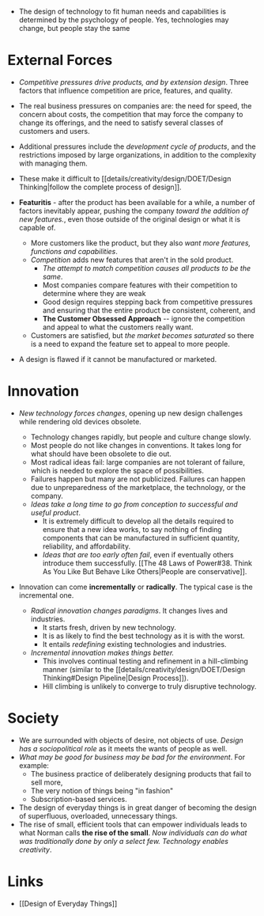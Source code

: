 * The design of technology to fit human needs and capabilities is determined by the psychology of people. Yes, technologies may change, but people stay the same
# External Forces
* *Competitive pressures drive products, and by extension design*. Three factors that influence competition are price, features, and quality.
* The real business pressures on companies are: the need for speed, the concern about costs, the competition that may force the company to change its offerings, and the need to satisfy several classes of customers and users.
* Additional pressures include the *development cycle of products*, and the restrictions imposed by large organizations, in addition to the complexity with managing them.
* These make it difficult to [[details/creativity/design/DOET/Design Thinking|follow the complete process of design]].

* **Featuritis** - after the product has been available for a while, a number of factors inevitably appear, pushing the company *toward the addition of new features.*, even those outside of the original design or what it is capable of.
	* More customers like the product, but they also *want more features, functions and capabilities*.
	* *Competition* adds new features that aren't in the sold product.
		* *The attempt to match competition causes all products to be the same*. 
		* Most companies compare features with their competition to determine where they are weak
		* Good design requires stepping back from competitive pressures and ensuring that the entire product be consistent, coherent, and
		* **The Customer Obsessed Approach** -- ignore the competition and appeal to what the customers really want.
	* Customers are satisfied, but *the market becomes saturated* so there is a need to expand the feature set to appeal to more people.

* A design is flawed if it cannot be manufactured or marketed.
# Innovation 
* *New technology forces changes*, opening up new design challenges while rendering old devices obsolete.
	* Technology changes rapidly, but people and culture change slowly.
	* Most people do not like changes in conventions. It takes long for what should have been obsolete to die out.
	* Most radical ideas fail: large companies are not tolerant of failure, which is needed to explore the space of possibilities.
	* Failures happen but many are not publicized. Failures can happen due to unpreparedness of the marketplace, the technology, or the company.
	* *Ideas take a long time to go from conception to successful and useful product*. 
		* It is extremely difficult to develop all the details required to ensure that a new idea works, to say nothing of finding components that can be manufactured in sufficient quantity, reliability, and affordability.
		* *Ideas that are too early often fail*, even if eventually others introduce them successfully. [[The 48 Laws of Power#38. Think As You Like But Behave Like Others|People are conservative]].

* Innovation can come **incrementally** or **radically**. The typical case is the incremental one.
	* *Radical innovation changes paradigms*. It changes lives and industries.
		* It starts fresh, driven by new technology.
		* It is as likely to find the best technology as it is with the worst.
		* It entails *redefining* existing technologies and industries.
	* *Incremental innovation makes things better.*
		* This involves continual testing and refinement in a hill-climbing manner (similar to the [[details/creativity/design/DOET/Design Thinking#Design Pipeline|Design Process]]).
		* Hill climbing is unlikely to converge to truly disruptive technology.
# Society
* We are surrounded with objects of desire, not objects of use. *Design has a sociopolitical role* as it meets the wants of people as well.
* *What may be good for business may be bad for the environment*. For example:
	* The business practice of deliberately designing products that fail to sell more,
	* The very notion of things being "in fashion"
	* Subscription-based services.
* The design of everyday things is in great danger of becoming the design of superfluous, overloaded, unnecessary things.
* The rise of small, efficient tools that can empower individuals leads to what Norman calls **the rise of the small**. *Now individuals can do what was traditionally done by only a select few. Technology enables creativity*. 
# Links
* [[Design of Everyday Things]]